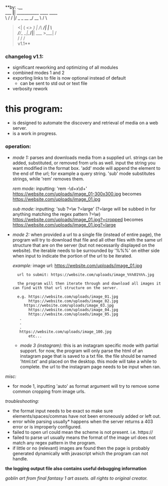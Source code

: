 
**by:     .__                              
  ___  __|__| ___________   ____   ____    
  \  \/  /  |/  _ \_  __ \_/ __ \ /    \   
   >    <|  (  <_> )  | \/\  ___/|   |  \  
  /__/\_ \__|\____/|__|    \___  >___|  /  
        \/                     \/     \/   
              <web goblin>        v1.1**



### changelog v1.1:
  + significant reworking and optimizing of all modules
  + combined modes 1 and 2
  + exporting links to file is now optional instead of default
    - can be sent to std out or text file
  + verbosity rework

# this program:
  + is designed to automate the discovery and retrieval of media on a web server.
  + is a work in progress.

### operation:

+ *mode 1:*
  parses and downloads media from a supplied url.
  strings can be added, substituted, or removed from urls as well. input the string you want modified in the format box. 'add' mode will append the element to the end of the
  url; for example a query string. 'sub' mode substitutes strings, while 'rem' removes them.

    *rem mode:*
        inputting: 'rem -\d+x\d+'
          https://website.com/uploads/image_01-300x300.jpg
          becomes https://website.com/uploads/image_01.jpg

    *sub mode:*
        inputting: 'sub \?=\w ?=large'
          (?=large will be subbed in for anything matching the regex pattern \?=\w)
          https://website.com/uploads/image_01.jpg?=cropped
          becomes https://website.com/uploads/image_01.jpg?=large

+ *mode 2:*
	when provided a url to a single file (instead of entire page), the program will try to download that file and all other files with the same url structure that are on the server (but not necessarily displayed on the website).
	the iterable needs to be surrounded by '%%%' on either side when input to indicate the portion of the url to be iterated.

	*example:*
		image url: https://website.com/uploads/image_01.jpg

		url to submit: https://website.com/uploads/image_%%%01%%%.jpg

		the program will then iterate through and download all images it can find with that url structure on the server.

		e.g. https://website.com/uploads/image_01.jpg
		     https://website.com/uploads/image_02.jpg
  		   https://website.com/uploads/image_03.jpg
		     https://website.com/uploads/image_04.jpg
		     https://website.com/uploads/image_05.jpg
         .
         .
         .
         https://website.com/uploads/image_100.jpg
		     etc...

  + *mode 3 (instagram):*
      this is an instagram specific mode with partial support.
      for now, the program will only parse the html of an instagram page that is saved to a txt file. the file should be named 'html.txt' and placed on the desktop. this mode will take a while to complete. the url to the instagram page needs to be input when ran.

*misc:*
  + for mode 1, inputting 'auto' as format argument will try to remove some common cropping from image urls.

*troubleshooting:*
  + the format input needs to be exact so make sure elements/spaces/commas have not been erroneously added or left out.
  + error while parsing usually* happens when the server returns a 403 error or is improperly configured.
  + failed to open url could mean the scheme is not present. i.e. https://
  + failed to parse url usually means the format of the image url does not match any regex pattern in the program.
  + if little or no (relevant) images are found then the page is probably generated dynamically with javascript which the program can not handle.

**the logging output file also contains useful debugging information**

*goblin art from final fantasy 1 art assets. all rights to original creator.*
